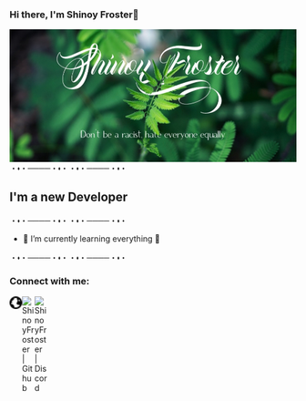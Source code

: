 ### Hi there, I'm Shinoy Froster👋 
<img align="center" src="./media/Shinoy Froster.jpg" />
・⬪・────・⬪・・⬪・────・⬪・

## I'm a new Developer 
・⬪・────・⬪・・⬪・────・⬪・

- 🌱 I’m currently learning everything 🙂

・⬪・────・⬪・・⬪・────・⬪・
### Connect with me: 
[<img align="left" alt="ShinoyFroster" width="22px" 
src="https://raw.githubusercontent.com/iconic/open-iconic/master/svg/globe.svg" />][website] 
[<img align="left" alt="ShinoyFroster | Github" width="22px" 
src="https://cdn.jsdelivr.net/npm/simple-icons@v3/icons/github.svg" />][Github]
[<img align="left" alt="ShinoyFroster | Discord" width="22px" 
src="https://cdn.jsdelivr.net/npm/simple-icons@v3/icons/discord.svg" />][Discord]

<br /> 

</details> 

[website]: https://top.gg/bot/833248024326963201
[Github]: https://github.com/ShinoyFroster 
[Discord]: https://discord.com/users/659644949658075156


